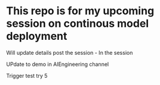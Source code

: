 # This repo is for my upcoming session on continous model deployment
Will update details post the session - In the session

UPdate to demo in AIEngineering channel

Trigger test
try 5
